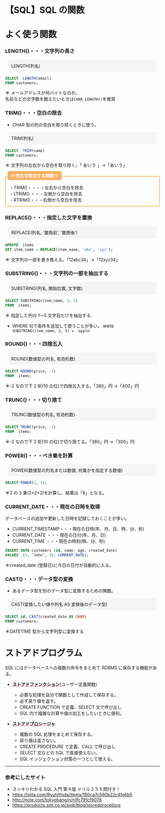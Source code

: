 # 【SQL】SQL の関数

# よく使う関数

### LENGTH()・・・文字列の長さ

<div style="background: #f5f5f5;  border-radius: 5px; padding: 10px; margin: 10px;">
<p style="margin: 0;">
LENGTH(列名)
</p>
</div>

```SQL
SELECT  LENGTH(email)
FROM customers;
```

☀︎ メールアドレスが何バイトなのか。  
名前などの文字数を数えたいときは`CHAR_LENGTH()`を推奨

### TRIM()・・・空白の除去

- CHAR 型の列の空白を取り除くときに使う。

<div style="background: #f5f5f5;  border-radius: 5px; padding: 10px; margin: 10px;">
<p style="margin: 0;">
TRIM(列名)
</p>
</div>

```SQL
SELECT  TRIM(name)
FROM customers;
```

☀︎ 文字列の左右から空白を取り除く。「 あいう 」→「あいう」

<div style="height: 12px;"><span style="margin-left: 8px; padding: 6px 10px; background:#FBB161 ; color: #ffffff; font-weight: bold; border-radius: 5px;">☀︎空白を除去する関数☀︎</span></div>
<div style="border: 2px solid#FBB161 ; padding: 25px 12px 10px; font-size: 1em; border-radius: 5px;">
・TRIM()・・・・左右から空白を除去<br>
・LTRIM() ・・・左側から空白を除去<br>
・RTRIM()・・・右側から空白を除去
</div>

### REPLACE()・・・指定した文字を置換

<div style="background: #f5f5f5;  border-radius: 5px; padding: 10px; margin: 10px;">
<p style="margin: 0;">
REPLACE(列名, '置換前', '置換後')
</p>
</div>

```SQL
UPDATE  items
SET item_name = REPLACE(item_name, 'abc', 'xyz');
```

☀︎ 文字列の一部を書き換える。「12abc34」→「12xyz34」

### SUBSTRING()・・・文字列の一部を抽出する

<div style="background: #f5f5f5;  border-radius: 5px; padding: 10px; margin: 10px;">
<p style="margin: 0;">
SUBSTRING(列名, 開始位置, 文字数)
</p>
</div>

```SQL
SELECT SUBSTRING(item_name, 1, 5)
FROM  items;
```

☀︎ 指定した列の 1〜5 文字目だけを抽出する.

- WHERE 句で条件を追加して使うことが多い。
  `WHERE SUBSTRING(item_name, 1, 5) = 'apple'`

### ROUND()・・・四捨五入

<div style="background: #f5f5f5;  border-radius: 5px; padding: 10px; margin: 10px;">
<p style="margin: 0;">
ROUND(数値型の列名, 有効桁数)
</p>
</div>

```SQL
SELECT ROUND(price, -2)
FROM  items;
```

☀︎-2 なので下 2 桁(10 の位)で四捨五入する。「380」円 →「400」円

### TRUNC()・・・切り捨て

<div style="background: #f5f5f5;  border-radius: 5px; padding: 10px; margin: 10px;">
<p style="margin: 0;">
TRUNC(数値型の列名, 有効桁数)
</p>
</div>

```SQL
SELECT TRUNC(price, -2)
FROM  items;
```

☀︎-2 なので下 2 桁(10 の位)で切り捨てる。「380」円 →「300」円

### POWER()・・・べき乗を計算

<div style="background: #f5f5f5;  border-radius: 5px; padding: 10px; margin: 10px;">
<p style="margin: 0;">
POWER(数値型の列名または数値, 何乗かを指定する数値)
</p>
</div>

```SQL
SELECT POWER(2, 3);
```

☀︎2 の 3 乗(2×2×2)を計算し、結果は「8」となる。

### CURRENT_DATE・・・現在の日時を取得

データベースの追加や更新した日時を記録しておくことが多い。

- CURRENT_TIMESTAMP・・・現在の日時(年、月、日、時、分、秒)
- CURRENT_DATE ・・・現在の日付(年、月、日)
- CURRENT_TIME ・・・現在の時刻(時、分、秒)

```SQL
INSERT INTO customers (id, name, age, created_date)
VALUES  (3, ’John’, 20, CURRENT_DATE);
```

☀︎created_date (登録日)に今日の日付が自動的に入る。

### CAST()・・・データ型の変換

- あるデータ型を別のデータ型に変換するための関数。

<div style="background: #f5f5f5;  border-radius: 5px; padding: 10px; margin: 10px;">
<p style="margin: 0;">
CAST(変換したい値や列名 AS 変換後のデータ型)
</p>
</div>

```SQL
SELECT id, CAST(created_date AS CHAR)
FROM customers;
```

☀︎DATETIME 型から文字列型に変換する

# ストアドプログラム

SQL にはデータベースへの複数の命令をまとめて RDBMS に保存する機能がある。

- <span style="background: linear-gradient(transparent 40%, #F9C1CF 100%);">**ストアドファンクション**</span>(ユーザー定義関数)

  - 必要な処理を自分で関数として作成して保存する。
  - 必ず戻り値を返す。
  - CREATE FUNCTION で定義、SELECT 文で呼び出し
  - SQL 内で複雑な計算や値の加工をしたいときに便利。

- <span style="background: linear-gradient(transparent 40%, #F9C1CF 100%);">**ストアドプロシージャ**</span>
  - 複数の SQL 処理をまとめて保存する。
  - 戻り値は返さない。
  - CREATE PROCEDURE で定義、CALL で呼び出し
  - SELECT 文などの SQL で直接使えない。
  - SQL インジェクション対策の一つとして使える。

---

### 参考にしたサイト

- スッキリわかる SQL 入門 第４版 ドリル２５６問付き！
- https://qiita.com/RyutoYoda/items/180ca7c560b22c4fe6b5
- http://note.com/tokyobang/n/n1fc791cf9078
- https://products.sint.co.jp/siob/blog/storedprocedure
